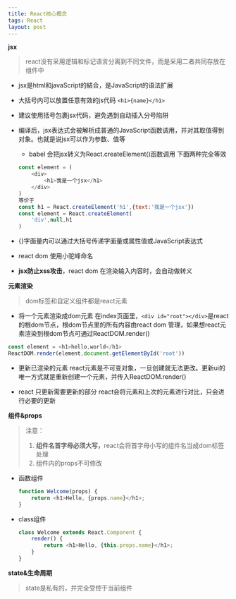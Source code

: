 ```yaml
---
title: React核心概念
tags: React
layout: post
---
```



**jsx**
>react没有采用逻辑和标记语言分离到不同文件，而是采用二者共同存放在组件中

- jsx是html和javaScript的結合，是JavaScript的语法扩展

- 大括号内可以放置任意有效的js代码 ```<h1>{name}</h1>```

- 建议使用括号包裹jsx代码，避免遇到自动插入分号陷阱

- 编译后，jsx表达式会被解析成普通的JavaScript函数调用，并对其取值得到对象。也就是说jsx可以作为参数、值等
    - babel 会把jsx转义为React.createElement()函数调用
    下面两种完全等效
    ```javaScript
    const element = (
        <div>
            <h1>我是一个jsx</h1>
        </div>
    )
    等价于
    const h1 = React.createElement('h1',{text:'我是一个jsx'})
    const element = React.createElement(
        'div',null,h1
    )
    ```

- {}字面量内可以通过大括号传递字面量或属性值或JavaScript表达式

- react dom 使用小驼峰命名

- <strong>jsx防止xss攻击</strong>，react dom 在渲染输入内容时，会自动做转义
 
**元素渲染**
>dom标签和自定义组件都是react元素

- 将一个元素渲染成dom元素
在index页面里，```<div id="root"></div>```是react的根dom节点，根dom节点里的所有内容由react dom 管理，如果想react元素渲染到根dom节点可通过ReactDOM.render()
```javascript
const element = <h1>hello,world</h1>
ReactDOM.render(element,document.getElementById('root'))
```

- 更新已渲染的元素
react元素是不可变对象，一旦创建就无法更改。更新ui的唯一方式就是重新创建一个元素，并传入ReactDOM.render()

- react 只更新需要更新的部分
react会将元素和上次的元素进行对比，只会进行必要的更新

**组件&props**
> 注意：
> 1. <strong>组件名首字母必须大写，</strong>react会将首字母小写的组件名当成dom标签处理 
> 2. 组件内的props不可修改

 - 函数组件
    ```javascript
    function Welcome(props) {
        return <h1>Hello, {props.name}</h1>;
    }
    ```
 - class组件
    ```javascript
    class Welcome extends React.Component {
        render() {
            return <h1>Hello, {this.props.name}</h1>;
        }
    }
    ```
**state&生命周期**
> state是私有的，并完全受控于当前组件






